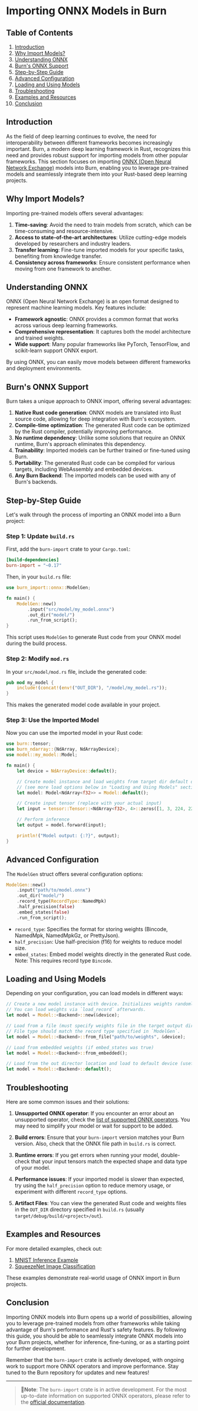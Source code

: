# Importing ONNX Models in Burn

## Table of Contents

1. [Introduction](#introduction)
2. [Why Import Models?](#why-import-models)
3. [Understanding ONNX](#understanding-onnx)
4. [Burn's ONNX Support](#burns-onnx-support)
5. [Step-by-Step Guide](#step-by-step-guide)
6. [Advanced Configuration](#advanced-configuration)
7. [Loading and Using Models](#loading-and-using-models)
8. [Troubleshooting](#troubleshooting)
9. [Examples and Resources](#examples-and-resources)
10. [Conclusion](#conclusion)

## Introduction

As the field of deep learning continues to evolve, the need for interoperability between different
frameworks becomes increasingly important. Burn, a modern deep learning framework in Rust,
recognizes this need and provides robust support for importing models from other popular frameworks.
This section focuses on importing
[ONNX (Open Neural Network Exchange)](https://onnx.ai/onnx/intro/index.html) models into Burn,
enabling you to leverage pre-trained models and seamlessly integrate them into your Rust-based deep
learning projects.

## Why Import Models?

Importing pre-trained models offers several advantages:

1. **Time-saving**: Avoid the need to train models from scratch, which can be time-consuming and
   resource-intensive.
2. **Access to state-of-the-art architectures**: Utilize cutting-edge models developed by
   researchers and industry leaders.
3. **Transfer learning**: Fine-tune imported models for your specific tasks, benefiting from
   knowledge transfer.
4. **Consistency across frameworks**: Ensure consistent performance when moving from one framework
   to another.

## Understanding ONNX

ONNX (Open Neural Network Exchange) is an open format designed to represent machine learning models.
Key features include:

- **Framework agnostic**: ONNX provides a common format that works across various deep learning
  frameworks.
- **Comprehensive representation**: It captures both the model architecture and trained weights.
- **Wide support**: Many popular frameworks like PyTorch, TensorFlow, and scikit-learn support ONNX
  export.

By using ONNX, you can easily move models between different frameworks and deployment environments.

## Burn's ONNX Support

Burn takes a unique approach to ONNX import, offering several advantages:

1. **Native Rust code generation**: ONNX models are translated into Rust source code, allowing for
   deep integration with Burn's ecosystem.
2. **Compile-time optimization**: The generated Rust code can be optimized by the Rust compiler,
   potentially improving performance.
3. **No runtime dependency**: Unlike some solutions that require an ONNX runtime, Burn's approach
   eliminates this dependency.
4. **Trainability**: Imported models can be further trained or fine-tuned using Burn.
5. **Portability**: The generated Rust code can be compiled for various targets, including
   WebAssembly and embedded devices.
6. **Any Burn Backend**: The imported models can be used with any of Burn's backends.

## Step-by-Step Guide

Let's walk through the process of importing an ONNX model into a Burn project:

### Step 1: Update `build.rs`

First, add the `burn-import` crate to your `Cargo.toml`:

```toml
[build-dependencies]
burn-import = "~0.17"
```

Then, in your `build.rs` file:

```rust
use burn_import::onnx::ModelGen;

fn main() {
    ModelGen::new()
        .input("src/model/my_model.onnx")
        .out_dir("model/")
        .run_from_script();
}
```

This script uses `ModelGen` to generate Rust code from your ONNX model during the build process.

### Step 2: Modify `mod.rs`

In your `src/model/mod.rs` file, include the generated code:

```rust
pub mod my_model {
    include!(concat!(env!("OUT_DIR"), "/model/my_model.rs"));
}
```

This makes the generated model code available in your project.

### Step 3: Use the Imported Model

Now you can use the imported model in your Rust code:

```rust
use burn::tensor;
use burn_ndarray::{NdArray, NdArrayDevice};
use model::my_model::Model;

fn main() {
    let device = NdArrayDevice::default();

    // Create model instance and load weights from target dir default device.
    // (see more load options below in "Loading and Using Models" section)
    let model: Model<NdArray<f32>> = Model::default();

    // Create input tensor (replace with your actual input)
    let input = tensor::Tensor::<NdArray<f32>, 4>::zeros([1, 3, 224, 224], &device);

    // Perform inference
    let output = model.forward(input);

    println!("Model output: {:?}", output);
}
```

## Advanced Configuration

The `ModelGen` struct offers several configuration options:

```rust
ModelGen::new()
    .input("path/to/model.onnx")
    .out_dir("model/")
    .record_type(RecordType::NamedMpk)
    .half_precision(false)
    .embed_states(false)
    .run_from_script();
```

- `record_type`: Specifies the format for storing weights (Bincode, NamedMpk, NamedMpkGz, or
  PrettyJson).
- `half_precision`: Use half-precision (f16) for weights to reduce model size.
- `embed_states`: Embed model weights directly in the generated Rust code. Note: This requires
  record type `Bincode`.

## Loading and Using Models

Depending on your configuration, you can load models in different ways:

```rust
// Create a new model instance with device. Initializes weights randomly and lazily.
// You can load weights via `load_record` afterwards.
let model = Model::<Backend>::new(&device);

// Load from a file (must specify weights file in the target output directory or copy it from there).
// File type should match the record type specified in `ModelGen`.
let model = Model::<Backend>::from_file("path/to/weights", &device);

// Load from embedded weights (if embed_states was true)
let model = Model::<Backend>::from_embedded();

// Load from the out director location and load to default device (useful for testing)
let model = Model::<Backend>::default();
```

## Troubleshooting

Here are some common issues and their solutions:

1. **Unsupported ONNX operator**: If you encounter an error about an unsupported operator, check the
   [list of supported ONNX operators](https://github.com/tracel-ai/burn/blob/main/crates/burn-import/SUPPORTED-ONNX-OPS.md).
   You may need to simplify your model or wait for support to be added.

2. **Build errors**: Ensure that your `burn-import` version matches your Burn version. Also, check
   that the ONNX file path in `build.rs` is correct.

3. **Runtime errors**: If you get errors when running your model, double-check that your input
   tensors match the expected shape and data type of your model.

4. **Performance issues**: If your imported model is slower than expected, try using the
   `half_precision` option to reduce memory usage, or experiment with different `record_type`
   options.

5. **Artifact Files**: You can view the generated Rust code and weights files in the `OUT_DIR`
   directory specified in `build.rs` (usually `target/debug/build/<project>/out`).

## Examples and Resources

For more detailed examples, check out:

1. [MNIST Inference Example](https://github.com/tracel-ai/burn/tree/main/examples/onnx-inference)
2. [SqueezeNet Image Classification](https://github.com/tracel-ai/models/tree/main/squeezenet-burn)

These examples demonstrate real-world usage of ONNX import in Burn projects.

## Conclusion

Importing ONNX models into Burn opens up a world of possibilities, allowing you to leverage
pre-trained models from other frameworks while taking advantage of Burn's performance and Rust's
safety features. By following this guide, you should be able to seamlessly integrate ONNX models
into your Burn projects, whether for inference, fine-tuning, or as a starting point for further
development.

Remember that the `burn-import` crate is actively developed, with ongoing work to support more ONNX
operators and improve performance. Stay tuned to the Burn repository for updates and new features!

---

> 🚨**Note**: The `burn-import` crate is in active development. For the most up-to-date information
> on supported ONNX operators, please refer to the
> [official documentation](https://github.com/tracel-ai/burn/blob/main/crates/burn-import/SUPPORTED-ONNX-OPS.md).
